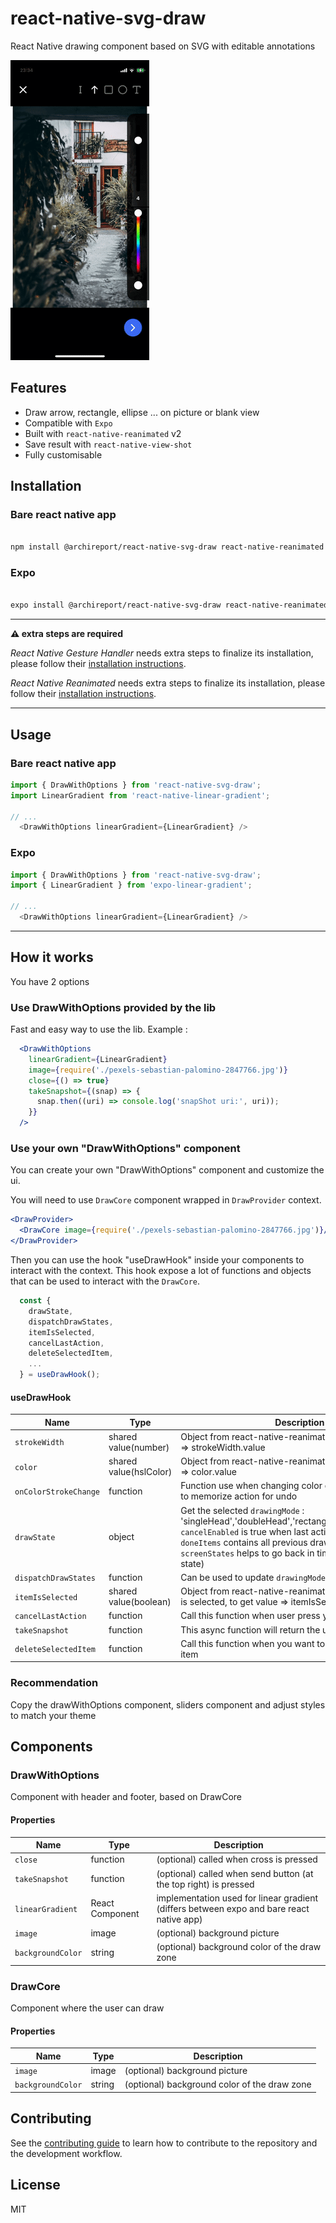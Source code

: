 # react-native-svg-draw

React Native drawing component based on SVG with editable annotations

![Drawing Example](documentation/example.gif)

## Features

- Draw arrow, rectangle, ellipse ... on picture or blank view
- Compatible with `Expo`
- Built with `react-native-reanimated` v2
- Save result with `react-native-view-shot`
- Fully customisable

## Installation

### Bare react native app

```sh

npm install @archireport/react-native-svg-draw react-native-reanimated react-native-gesture-handler react-native-svg react-native-view-shot react-native-linear-gradient

```

### Expo

```sh

expo install @archireport/react-native-svg-draw react-native-reanimated react-native-gesture-handler react-native-svg react-native-view-shot expo-linear-gradient

```

---

**⚠️ extra steps are required**

_React Native Gesture Handler_ needs extra steps to finalize its installation, please follow their [installation instructions](https://docs.swmansion.com/react-native-gesture-handler/docs/#installation).

_React Native Reanimated_ needs extra steps to finalize its installation, please follow their [installation instructions](https://docs.swmansion.com/react-native-reanimated/docs/installation/).

---

## Usage

### Bare react native app

```js
import { DrawWithOptions } from 'react-native-svg-draw';
import LinearGradient from 'react-native-linear-gradient';

// ...
  <DrawWithOptions linearGradient={LinearGradient} />
```

### Expo

```js
import { DrawWithOptions } from 'react-native-svg-draw';
import { LinearGradient } from 'expo-linear-gradient';

// ...
  <DrawWithOptions linearGradient={LinearGradient} />
```

---

## How it works

You have 2 options

### Use DrawWithOptions provided by the lib

Fast and easy way to use the lib.
Example :

```jsx
  <DrawWithOptions
    linearGradient={LinearGradient}
    image={require('./pexels-sebastian-palomino-2847766.jpg')}
    close={() => true}
    takeSnapshot={(snap) => {
      snap.then((uri) => console.log('snapShot uri:', uri));
    }}
  />
```

### Use your own "DrawWithOptions" component

You can create your own "DrawWithOptions" component and customize the ui.

You will need to use `DrawCore` component wrapped in `DrawProvider` context.


```jsx
<DrawProvider>
  <DrawCore image={require('./pexels-sebastian-palomino-2847766.jpg')}/>
</DrawProvider>
```


Then you can use the hook "useDrawHook" inside your components to interact with the context. This hook expose a lot of functions and objects that can be used to interact with the `DrawCore`.

```js
  const {
    drawState,
    dispatchDrawStates,
    itemIsSelected,
    cancelLastAction,
    deleteSelectedItem,
    ...
  } = useDrawHook();
```

#### useDrawHook

| Name                  | Type                   | Description                                                                                               |
| --------------------- | ---------------------- | --------------------------------------------------------------------------------------------------------- |
| `strokeWidth`         | shared value(number)   | Object from react-native-reanimated, get and set value => strokeWidth.value                               |
| `color`               | shared value(hslColor) | Object from react-native-reanimated, get and set value => color.value                                     |
| `onColorStrokeChange` | function               | Function use when changing color or strokeWidth is done to memorize action for undo                       |
| `drawState`           | object                 | Get the selected `drawingMode` : 'singleHead','doubleHead','rectangle','ellipse','text','pen', `cancelEnabled`  is true when last action can be canceled,  `doneItems` contains all previous draw items and `screenStates` helps to go back in time (cancel pops last state)            |
| `dispatchDrawStates`  | function               | Can be used to update `drawingMode`            |
| `itemIsSelected`      | shared value(boolean)  | Object from react-native-reanimated Indicate if an item is selected, to get value => itemIsSelected.value |
| `cancelLastAction`    | function               | Call this function when user press your undo button                                                       |
| `takeSnapshot`        | function               | This async function will return the uri of your drawing                                                   |
| `deleteSelectedItem`  | function               | Call this function when you want to delete the selected item                                              |

### Recommendation

Copy the drawWithOptions component, sliders component and adjust styles to match your theme

## Components

### DrawWithOptions

Component with header and footer, based on DrawCore

#### Properties

| Name             | Type            | Description                                                                              |
| ---------------- | --------------- | ---------------------------------------------------------------------------------------- |
| `close`          | function        | (optional) called when cross is pressed                                                  |
| `takeSnapshot`   | function        | (optional) called when send button (at the top right) is pressed                         |
| `linearGradient` | React Component | implementation used for linear gradient (differs between expo and bare react native app) |
| `image`          | image           | (optional) background picture                                                            |
| `backgroundColor` | string | (optional) background color of the draw zone |

### DrawCore

Component where the user can draw

#### Properties

| Name              | Type   | Description                                  |
| ----------------- | ------ | -------------------------------------------- |
| `image`           | image  | (optional) background picture                |
| `backgroundColor` | string | (optional) background color of the draw zone |

## Contributing

See the [contributing guide](CONTRIBUTING.md) to learn how to contribute to the repository and the development workflow.

## License

MIT
